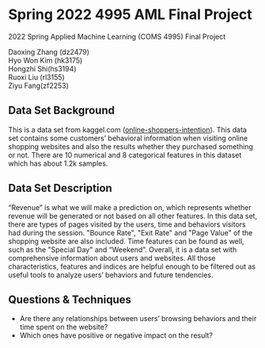 # Spring 2022 4995 AML Final Project
2022 Spring Applied Machine Learning (COMS 4995) Final Project

Daoxing Zhang (dz2479)\
Hyo Won Kim (hk3175)\
Hongzhi Shi(hs3194)\
Ruoxi Liu (rl3155)\
Ziyu Fang(zf2253)

## Data Set Background
This is a data set from kaggel.com ([online-shoppers-intention](https://www.kaggle.com/roshansharma/online-shopper-s-intention)). This data set contains some customers’ behavioral information when visiting online shopping websites and also the results whether they purchased something or not. There are 10 numerical and 8 categorical features in this dataset which has about 1.2k samples. 
## Data Set Description
“Revenue” is what we will make a prediction on, which represents whether revenue will be generated or not based on all other features. In this data set, there are types of pages visited by the users, time and behaviors visitors had during the session. "Bounce Rate", "Exit Rate" and "Page Value" of the shopping website are also included. Time features can be found as well, such as the "Special Day" and “Weekend”. 
Overall, it is a data set with comprehensive information about users and websites. All those characteristics, features and indices are helpful enough to be filtered out as useful tools to analyze users’ behaviors and future tendencies. 
## Questions & Techniques
- Are there any relationships between users’ browsing behaviors and their time spent on the website?
- Which ones have positive or negative impact on the result?
- Can we utilize visitors’ purchase patterns to optimize recommendation systems?
- Do visitors of different types (returning visitors or new visitors) behave differently?
- Which features are important for predicting whether visitors will make a purchase?

The main problem is how to customize the recommended products based on the information about the user, current product and session. To solve those problems mentioned above, we plan to do it in two steps:
The first step is to determine the number of recommended products that are supposed to be shown in the webpage. To do this, we begin with estimating the possibility of purchasing with supervised models like logistic regression and random forest. We would identify and select features that are useful in predicting the purchase possibility. Then we build a simple function to map purchase possibility to the number of recommended products, making sure higher chances of purchasing leads to lower number of recommendations. If a user has a low estimated willingness to purchase, which might lead to a prediction that he might want to exit, we recommend more products to attract the user to stay in the website. On the other hand, if the user is likely to buy, we recommend less to avoid distraction.
The second step is to rank the other products using a recommendation system. We will start with classical models like collaborative filtering, then move on to explore some more advanced techniques like session based KNN. Then we recommend top k products where k is given by the first step.

